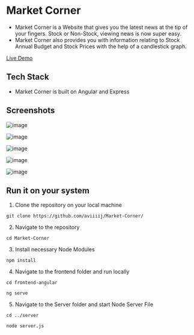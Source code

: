# Market Corner

- Market Corner is a Website that gives you the latest news at the tip of your fingers. Stock or Non-Stock, viewing news is now super easy.
- Market Corner also provides you with information relating to Stock Annual Budget and Stock Prices with the help of a candlestick graph.


[Live Demo](https://arnav318.github.io/MarketCorner/home)

## Tech Stack
- Market Corner is built on Angular and Express

## Screenshots

![image](https://user-images.githubusercontent.com/43349094/118336660-c2ba1f00-b52f-11eb-92ea-3772408c2d1c.png)

![image](https://user-images.githubusercontent.com/43349094/118336706-d4032b80-b52f-11eb-8a25-f6d15fd70572.png)

![image](https://user-images.githubusercontent.com/43349094/118336753-f137fa00-b52f-11eb-9c51-29859fa16e85.png)

![image](https://user-images.githubusercontent.com/43349094/118336840-1d537b00-b530-11eb-8ea5-6eb9aed446ff.png)

![image](https://user-images.githubusercontent.com/43349094/118336873-2b090080-b530-11eb-8dc6-3f400f61b9b9.png)

## Run it on your system
1. Clone the repository on your local machine

 ```git clone https://github.com/aviiiij/Market-Corner/```
 
2. Navigate to the repository

```cd Market-Corner```

3. Install necessary Node Modules

```npm install```

4. Navigate to the frontend folder and run locally

```cd frontend-angular```

```ng serve```

5. Navigate to the Server folder and start Node Server File

```cd ../server```

```node server.js```